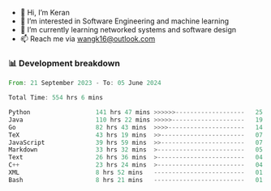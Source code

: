 - 👋 Hi, I’m Keran
- 👀 I’m interested in Software Engineering and machine learning
- 🌱 I’m currently learning networked systems and software design
- 📫 Reach me via wangk16@outlook.com


###  📊 Development breakdown
<!--START_SECTION:waka-->

```rust
From: 21 September 2023 - To: 05 June 2024

Total Time: 554 hrs 6 mins

Python                  141 hrs 47 mins >>>>>>-------------------   25.30 %
Java                    110 hrs 22 mins >>>>>--------------------   19.70 %
Go                      82 hrs 43 mins  >>>>---------------------   14.76 %
TeX                     43 hrs 19 mins  >>-----------------------   07.73 %
JavaScript              39 hrs 59 mins  >>-----------------------   07.14 %
Markdown                33 hrs 32 mins  >------------------------   05.99 %
Text                    26 hrs 36 mins  >------------------------   04.75 %
C++                     23 hrs 24 mins  >------------------------   04.18 %
XML                     8 hrs 52 mins   -------------------------   01.58 %
Bash                    8 hrs 21 mins   -------------------------   01.49 %
```

<!--END_SECTION:waka-->

<!---
keran-w/keran-w is a ✨ special ✨ repository because its `README.md` (this file) appears on your GitHub profile.
You can click the Preview link to take a look at your changes.
--->
